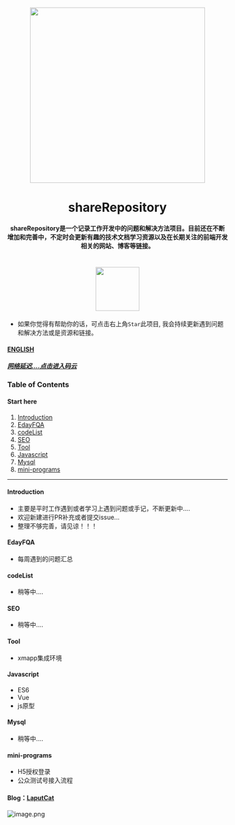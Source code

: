 

<h1 align="center"><a target="_blank" herf="https://gitub.com/fuduoluo/shareRepository" alt="shareRepository"><img src="https://i.loli.net/2020/04/08/D47fFg53xr2GEdk.png" width = "400" style="max-width:100%;align:center"/></a></h1>

<h1 align="center">&nbsp;shareRepository&nbsp;</h1>

<h4 align="center">shareRepository是一个记录工作开发中的问题和解决方法项目。目前还在不断增加和完善中，不定时会更新有趣的技术文档学习资源以及在长期关注的前端开发相关的网站、博客等链接。</h4>

<h1 align="center"><img src="https://img.shields.io/badge/PRs-welcome-brightgreen.svg?style=flat-square" width = "100" /></h1>

* 如果你觉得有帮助你的话，可点击右上角`Star`此项目, 我会持续更新遇到问题和解决方法或是资源和链接。

#### [ENGLISH](https://github.com/fuduoluo/shareRepository/blob/master/README.en.md)

##### [网络延迟....点击进入码云](https://gitee.com/s_lindan/shareRepository.git)

### Table  of Contents

#### Start here

1. [Introduction](#Introduction)
2. [EdayFQA](#EdayFQA)
3. [codeList](#codeList)
4. [SEO](#SEO)
5. [Tool](#Tool)
6. [Javascript](#Javascript)
7. [Mysql](#Mysql)
8. [mini-programs](#mini-programs)

___



#### Introduction

- 主要是平时工作遇到或者学习上遇到问题或手记，不断更新中....
- 欢迎新建进行PR补充或者提交issue...
- 整理不够完善，请见谅！！！

#### EdayFQA

- 每周遇到的问题汇总

#### codeList

- 稍等中....

#### SEO

- 稍等中....

#### Tool

- xmapp集成环境

#### Javascript

- ES6
- Vue
- js原型

#### Mysql

- 稍等中....

#### mini-programs

- H5授权登录
- 公众测试号接入流程

#### Blog：[LaputCat](https://www.phpcoder.club/)

![image.png](https://i.loli.net/2020/04/08/w2lTrb8pREieOtJ.png)